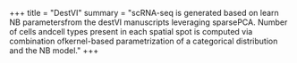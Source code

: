 +++
title = "DestVI"
summary = "scRNA-seq is generated based on learn NB parametersfrom the destVI manuscripts leveraging sparsePCA. Number of cells andcell types present in each spatial spot is computed via combination ofkernel-based parametrization of a categorical distribution and the NB model."
+++
